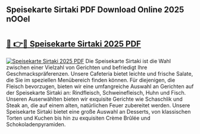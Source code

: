 ## Speisekarte Sirtaki PDF Download Online 2025 nOOel

# <h2><a href="http://gc9yn9.nevu.top/?p=Speisekarte+Sirtaki">🔗 👉🔴 Speisekarte Sirtaki 2025 PDF</a></h2>

[![Speisekarte Sirtaki 2025 PDF](https://i.imgur.com/dBaPXMq.png)](http://gc9yn9.nevu.top/?p=Speisekarte+Sirtaki)
Die Speisekarte Sirtaki ist die Wahl zwischen einer Vielzahl von Gerichten und befriedigt Ihre Geschmackspräferenzen. Unsere Cafeteria bietet leichte und frische Salate, die Sie im speziellen Menübereich finden können. Für diejenigen, die Fleisch bevorzugen, bieten wir eine umfangreiche Auswahl an Gerichten auf der Speisekarte Sirtaki an: Rindfleisch, Schweinefleisch, Huhn und Fisch. Unseren Auserwählten bieten wir exquisite Gerichte wie Schaschlik und Steak an, die auf einem alten, natürlichen Feuer zubereitet werden. Unsere Speisekarte Sirtaki bietet eine große Auswahl an Desserts, von klassischen Torten und Kuchen bis hin zu exquisiten Crème Brûlée und Schokoladenpyramiden.
